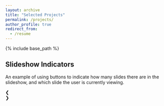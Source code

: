 ```yaml
---
layout: archive
title: "Selected Projects"
permalink: /projects/
author_profile: true
redirect_from:
  - /resume
---
```


{% include base_path %}

<meta name="viewport" content="width=device-width, initial-scale=1">
<link rel="stylesheet" href="https://www.w3schools.com/w3css/4/w3.css">
<style>
.mySlides {display:none}
.w3-left, .w3-right, .w3-badge {cursor:pointer}
.w3-badge {height:13px;width:13px;padding:0}
</style>
<body>

<div class="w3-container">
  <h2>Slideshow Indicators</h2>
  <p>An example of using buttons to indicate how many slides there are in the slideshow, and which slide the user is currently viewing.</p>
</div>

<div class="w3-content w3-display-container" style="max-width:800px">
  <img class="mySlides" src="http://XiaoLiSean.github.io/images/profile.png" style="width:100%">
  <img class="mySlides" src="http://XiaoLiSean.github.io/images/profile.png" style="width:100%">
  <img class="mySlides" src="http://XiaoLiSean.github.io/images/profile.png" style="width:100%">
  <div class="w3-center w3-container w3-section w3-large w3-text-white w3-display-bottommiddle" style="width:100%">
  <div class="w3-left w3-hover-text-khaki" onclick="plusDivs(-1)">&#10094;</div>
  <div class="w3-right w3-hover-text-khaki" onclick="plusDivs(1)">&#10095;</div>
  <span class="w3-badge demo w3-border w3-transparent w3-hover-white" onclick="currentDiv(1)"></span>
  <span class="w3-badge demo w3-border w3-transparent w3-hover-white" onclick="currentDiv(2)"></span>
  <span class="w3-badge demo w3-border w3-transparent w3-hover-white" onclick="currentDiv(3)"></span>
  </div>
</div>

<script>
var slideIndex = 1;
showDivs(slideIndex);

function plusDivs(n) {
  showDivs(slideIndex += n);
}

function currentDiv(n) {
  showDivs(slideIndex = n);
}

function showDivs(n) {
  var i;
  var x = document.getElementsByClassName("mySlides");
  var dots = document.getElementsByClassName("demo");
  if (n > x.length) {slideIndex = 1}
  if (n < 1) {slideIndex = x.length}
  for (i = 0; i < x.length; i++) {
    x[i].style.display = "none";  
  }
  for (i = 0; i < dots.length; i++) {
    dots[i].className = dots[i].className.replace(" w3-white", "");
  }
  x[slideIndex-1].style.display = "block";  
  dots[slideIndex-1].className += " w3-white";
}
</script>